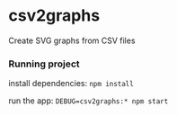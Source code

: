 # csv2graphs
Create SVG graphs from CSV files

### Running project

install dependencies:
`npm install`

run the app:
`DEBUG=csv2graphs:* npm start`

